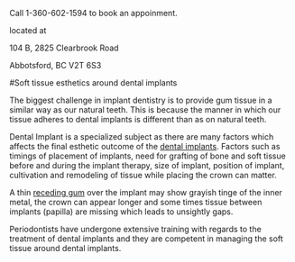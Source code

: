 Call 1-360-602-1594 to book an appoinment.

located at

104 B, 2825 Clearbrook Road

Abbotsford, BC V2T 6S3



#Soft tissue esthetics around dental implants

The biggest challenge in implant dentistry is to provide gum tissue in a similar way as our natural teeth. This is because the manner in which our tissue adheres to dental implants is different than as on natural teeth.

Dental Implant is a specialized subject as there are many factors which affects the final esthetic outcome of the [dental implants](http://www.abbotsfordperiodontist.ca/#Dental-Implants). Factors such as timings of placement of implants, need for grafting of bone and soft tissue before and during the implant therapy, size of implant, position of implant, cultivation and remodeling of tissue while placing the crown can matter.

A thin [receding gum](http://www.abbotsfordperiodontist.ca/#Receding-Gums) over the implant may show grayish tinge of the inner metal, the crown can appear longer and some times tissue between implants (papilla) are missing which leads to unsightly gaps.

Periodontists have undergone extensive training with regards to the treatment of dental implants and they are competent in managing the soft tissue around dental implants.  
